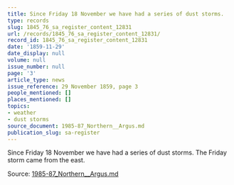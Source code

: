 ```yaml
---
title: Since Friday 18 November we have had a series of dust storms.
type: records
slug: 1845_76_sa_register_content_12831
url: /records/1845_76_sa_register_content_12831/
record_id: 1845_76_sa_register_content_12831
date: '1859-11-29'
date_display: null
volume: null
issue_number: null
page: '3'
article_type: news
issue_reference: 29 November 1859, page 3
people_mentioned: []
places_mentioned: []
topics:
- weather
- dust storms
source_document: 1985-87_Northern__Argus.md
publication_slug: sa-register
---
```


Since Friday 18 November we have had a series of dust storms.  The Friday storm came from the east.

Source: [1985-87_Northern__Argus.md](/downloads/markdown/1985-87_Northern__Argus.md)

